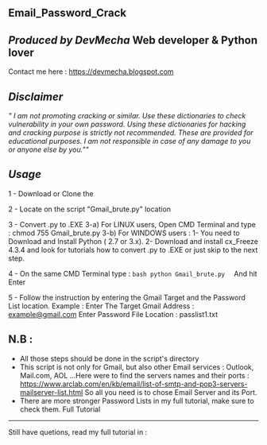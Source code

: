Email_Password_Crack
------------------------

_Produced by DevMecha_ Web developer & Python lover
----------------------------------------------------
Contact me here : https://devmecha.blogspot.com

_Disclaimer_
------------
_" I am not promoting cracking or similar. Use these dictionaries to check vulnerability in your own password. Using these dictionaries for hacking and cracking purpose is strictly not recommended. These are provided for educational purposes. I am not responsible in case of any damage to you or anyone else by you.""_

_Usage_
------------
1 - Download or Clone the 

2 - Locate on the script "Gmail_brute.py" location

3 - Convert .py to .EXE
	3-a) For LINUX users, Open CMD Terminal and type : chmod 755 Gmail_brute.py
	3-b) For WINDOWS users :
		1- You need to Download and Install Python ( 2.7 or 3.x). 
		2- Download and install cx_Freeze 4.3.4 and look for tutorials how to convert .py to .EXE or just skip to the next step.

4 - On the same CMD Terminal type : 
	```bash
	python Gmail_brute.py 
	```
	And hit Enter

5 - Follow the instruction by entering the Gmail Target and the Password List location.
		Example :
        Enter The Target Gmail Address : example@gmail.com
		Enter Password File Location : passlist1.txt

N.B : 
------------
* All those steps should be done in the script's directory
* This script is not only for Gmail, but also other Email services :  Outlook, Mail.com, AOL ...Here were to find the servers names and their ports : https://www.arclab.com/en/kb/email/list-of-smtp-and-pop3-servers-mailserver-list.html
So all you need is to chose Email Server and its Port.
* There are more stronger Password Lists in my full tutorial, make sure to check them.
Full Tutorial 
--------------

Still have quetions, read my full tutorial in : 

